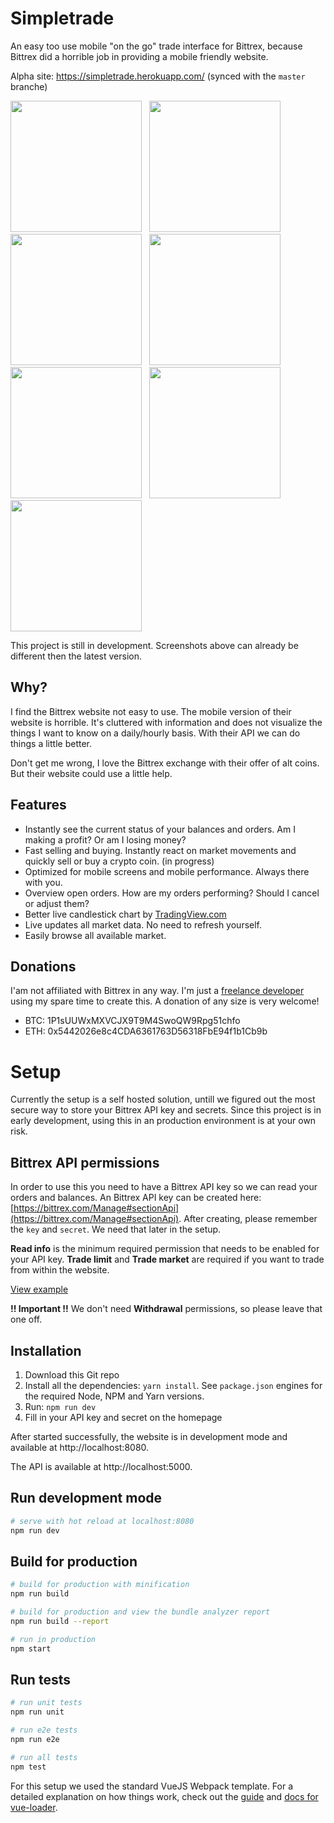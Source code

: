 # Simpletrade

An easy too use mobile "on the go" trade interface for Bittrex, because Bittrex did a horrible job in providing a mobile friendly website.

Alpha site: https://simpletrade.herokuapp.com/ (synced with the `master` branche)

<img src="https://www.dropbox.com/s/zim7funbj5kx4m3/IMG_2876.PNG?raw=1" width="210">&nbsp;&nbsp;&nbsp;<img src="https://www.dropbox.com/s/moc84sytyx5uvzj/IMG_2877.PNG?raw=1" width="210">&nbsp;&nbsp;&nbsp;<img src="https://www.dropbox.com/s/rp3ze5zfh8xlo5l/IMG_2883.PNG?raw=1" width="210">&nbsp;&nbsp;&nbsp;<img src="https://www.dropbox.com/s/33n5wsc27beqkbz/IMG_2878.PNG?raw=1" width="210">&nbsp;&nbsp;&nbsp;<img src="https://www.dropbox.com/s/yyfhcy172cvhuyp/IMG_2879.PNG?raw=1" width="210">&nbsp;&nbsp;&nbsp;<img src="https://www.dropbox.com/s/p6zk2m4t8i7erx1/IMG_2880.PNG?raw=1" width="210">&nbsp;&nbsp;&nbsp;<img src="https://www.dropbox.com/s/egxqxp4clm9p2ok/IMG_2875.PNG?raw=1" width="210">

This project is still in development. Screenshots above can already be different then the latest version.

## Why?
I find the Bittrex website not easy to use. The mobile version of their website is horrible. It's cluttered with information and does not visualize the things I want to know on a daily/hourly basis. With their API we can do things a little better.

Don't get me wrong, I love the Bittrex exchange with their offer of alt coins. But their website could use a little help.

## Features
- Instantly see the current status of your balances and orders. Am I making a profit? Or am I losing money?
- Fast selling and buying. Instantly react on market movements and quickly sell or buy a crypto coin. (in progress)
- Optimized for mobile screens and mobile performance. Always there with you.
- Overview open orders. How are my orders performing? Should I cancel or adjust them?
- Better live candlestick chart by [TradingView.com](https://www.tradingview.com/)
- Live updates all market data. No need to refresh yourself.
- Easily browse all available market.

## Donations
I'am not affiliated with Bittrex in any way. I'm just a [freelance developer](https://www.linkedin.com/in/jvandenaardweg/) using my spare time to create this. A donation of any size is very welcome!

- BTC: 1P1sUUWxMXVCJX9T9M4SwoQW9Rpg51chfo
- ETH: 0x5442026e8c4CDA6361763D56318FbE94f1b1Cb9b

# Setup
Currently the setup is a self hosted solution, untill we figured out the most secure way to store your Bittrex API key and secrets. Since this project is in early development, using this in an production environment is at your own risk.

## Bittrex API permissions
In order to use this you need to have a Bittrex API key so we can read your orders and balances. An Bittrex API key can be created here: [https://bittrex.com/Manage#sectionApi](https://bittrex.com/Manage#sectionApi). After creating, please remember the `key` and `secret`. We need that later in the setup.

**Read info** is the minimum required permission that needs to be enabled for your API key. **Trade limit** and **Trade market** are required if you want to trade from within the website. 

[View example](https://www.dropbox.com/s/h6d7r3qdox0fvt7/bittrexapikeypermissions.png?raw=1)

**!! Important !!**
We don't need **Withdrawal** permissions, so please leave that one off.

## Installation
1. Download this Git repo
2. Install all the dependencies: `yarn install`. See `package.json` engines for the required Node, NPM and Yarn versions.
3. Run: `npm run dev`
4. Fill in your API key and secret on the homepage

After started successfully, the website is in development mode and available at http://localhost:8080.

The API is available at http://localhost:5000.

## Run development mode
``` bash
# serve with hot reload at localhost:8080
npm run dev
```

## Build for production
``` bash
# build for production with minification
npm run build

# build for production and view the bundle analyzer report
npm run build --report

# run in production
npm start
```

## Run tests
``` bash
# run unit tests
npm run unit

# run e2e tests
npm run e2e

# run all tests
npm test
```

For this setup we used the standard VueJS Webpack template. For a detailed explanation on how things work, check out the [guide](http://vuejs-templates.github.io/webpack/) and [docs for vue-loader](http://vuejs.github.io/vue-loader).
